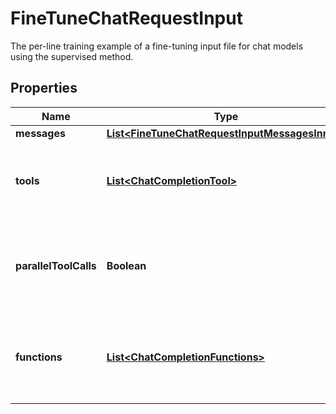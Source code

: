 

# FineTuneChatRequestInput

The per-line training example of a fine-tuning input file for chat models using the supervised method.

## Properties

| Name | Type | Description | Notes |
|------------ | ------------- | ------------- | -------------|
|**messages** | [**List&lt;FineTuneChatRequestInputMessagesInner&gt;**](FineTuneChatRequestInputMessagesInner.md) |  |  [optional] |
|**tools** | [**List&lt;ChatCompletionTool&gt;**](ChatCompletionTool.md) | A list of tools the model may generate JSON inputs for. |  [optional] |
|**parallelToolCalls** | **Boolean** | Whether to enable [parallel function calling](/docs/guides/function-calling#configuring-parallel-function-calling) during tool use. |  [optional] |
|**functions** | [**List&lt;ChatCompletionFunctions&gt;**](ChatCompletionFunctions.md) | A list of functions the model may generate JSON inputs for. |  [optional] |



